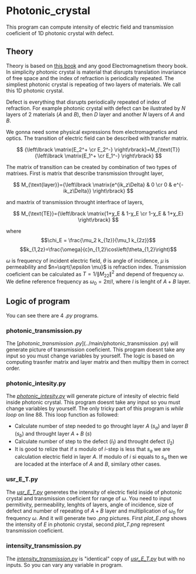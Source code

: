 # Photonic_crystal

This program can compute intensity of electric field and transmission coeficient of 1D photonic crystal with defect.

## Theory


Theory is based on [this book](https://www.jstor.org/stable/j.ctt7s2wj) and any good Electromagnetism theory book.
In simplicity photonic crystal is material that disrupts translation invariance of free space and the index of refraction is periodically repeated. The simpliest photonic crystal is repeatiog of two layers of materials. We call this 1D photonic crystal.

Defect is everything that disrupts periodically repeated of index of refraction. For example photonic crystal with defect can be ilustrated by $N$ layers of $2$ materials $(A$ and $B)$, then $D$ layer and another $N$ layers of $A$ and $B$.

We gonna need some physical expressions from electromagnetics and optics.
The transition of electric field can be described with transfer matrix.

$$ {\left\lbrack \matrix{E_2^+ \cr E_2^-} \right\rbrack}=M_{\text{T}}{\left\lbrack \matrix{E_1^+ \cr E_1^-} \right\rbrack} $$

The matrix of transition can be created by combination of two types of matrixes. 
First is matrix that describe transmission throught layer,

$$ M_{\text{layer}}={\left\lbrack \matrix{e^{ik_z\Delta} & 0 \cr 0 & e^{-ik_z\Delta}} \right\rbrack} $$

and maxtrix of transmission throught interfrace of layers,

$$ M_{\text{TE}}={\left\lbrack \matrix{1+χ_E & 1-χ_E \cr 1-χ_E & 1+χ_E} \right\rbrack} $$

where
$$\chi_E = \frac{\mu_2 k_{1z}}{\mu_1 k_{2z}}$$
$$k_{1,2z}=\frac{\omega}{c}n_{1,2}\cos\left(\theta_{1,2}\right)$$

$\omega$ is frequency of  incident electric field, $\theta$ is angle of incidence, $\mu$ is permeability and $n=\sqrt{\epsilon \mu}$ is refraction index.
Transmission coeficient can be calculated as $T = 1/\left\|M_{22}\right\|^2$ and depend of frequency $\omega$.
We define reference frequency as $\omega_0 = 2\pi/l$, where $l$ is lenght of $A+B$ layer.

## Logic of program

You can see there are $4$ <em>.py</em> programs.


### photonic_transmission.py

The [<em>photonic_transmission .py</em>](../main/photonic_transmission .py) will generate picture of transmission coeficient. This program doesnt take any input so you must change variables by yourself. The logic is based on computing trasnfer matrix and layer matrix and then multipy them in correct order.

### photonic_intesity.py

The [<em>photonic_intesity.py</em>](../main/photonic_intesity.py) will generate picture of intesity of electric field inside photonic crystal. This program doesnt take any input so you must change variables by yourself. The only tricky part of this program is <em>while loop</em> on line $88$. This loop function as followed:
- Calculate number of step needed to go throught layer $A$ $\left(s_a\right)$ and layer $B$ $\left(s_b\right)$ and throught layer $A+B$ $\left(s\right)$
- Calculate number of step to the defect $\left(l_1\right)$ and throught defect $\left(l_2\right)$
- It is good to relize that if $s$ modulo of $i$-step is less that $s_a$ we are calculation electric field in layer $A$. If modulo of $i$ si equals to $s_a$ then we are locaded at the interface of $A$ and $B$, similary other cases.


### usr_E_T.py

The [<em>usr_E_T.py</em>](../main/usr_E_T.py) generetes the intensity of electric field inside of photonic crystal and transmission coeficient for range of $\omega$. You need to input permitivity, permeability, lenghts of layers, angle of incidence, size of defect and number of repeating of $A+B$ layer and multiplication of $\omega_0$ for frequency $\omega$. And it will generate two <em>.png</em> pictures. First <em>plot_E.png</em> shows the intensity of $E$ in photonic crystal, second <em>plot_T.png</em> represent transmission coeficient.

### intensity_transmission.py

The [<em>intensity_transmission.py</em>](../main/intensity_transmission.py) is "identical" copy of [<em>usr_E_T.py</em>](../main/usr_E_T.py) but with no inputs. So you can vary any variable in program. 

